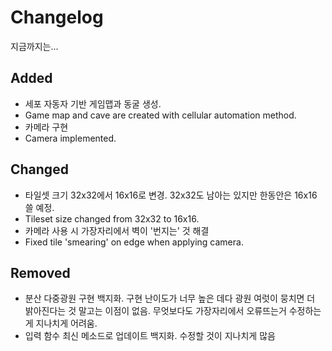 # Changelog
지금까지는...

## Added
- 세포 자동자 기반 게임맵과 동굴 생성.
 - Game map and cave are created with cellular automation method.
- 카메라 구현
 - Camera implemented.

## Changed
- 타일셋 크기 32x32에서 16x16로 변경. 32x32도 남아는 있지만 한동안은 16x16 쓸 예정.
 - Tileset size changed from 32x32 to 16x16.
- 카메라 사용 시 가장자리에서 벽이 '번지는' 것 해결
 - Fixed tile 'smearing' on edge when applying camera.

## Removed
- 분산 다중광원 구현 백지화. 구현 난이도가 너무 높은 데다 광원 여럿이 뭉치면 더 밝아진다는 것 말고는 이점이 없음. 무엇보다도 가장자리에서 오류뜨는거 수정하는 게 지나치게 어려움.
- 입력 함수 최신 메소드로 업데이트 백지화. 수정할 것이 지나치게 많음